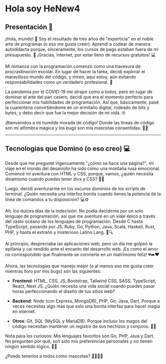 # Hola soy HeNew4

## Presentación 🚀

¡Hola, mundo! 👋 Soy el resultado de tres años de "experticia" en el noble arte de programar (o eso me gusta creer). Aprendí a codear de manera autodidacta porque, sinceramente, los cursos de pago estaban fuera de mi presupuesto. 🤑 ¡Gracias, internet, por estar lleno de recursos gratuitos! 💻

Mi romance con la programación comenzó como una travesura de procrastinación escolar. En lugar de hacer la tarea, decidí explorar el maravilloso mundo del código, y miren, aquí estoy, aún evitando responsabilidades como un verdadero profesional. 🎩

La pandemia por el COVID-19 me atrapó como a todos, pero en lugar de dominar el arte del pan casero, decidí que era el momento perfecto para perfeccionar mis habilidades de programación. Así que, básicamente, pasé la cuarentena convirtiéndome en un ermitaño digital, rodeado de bits y bytes, y debo decir que fue la mejor decisión de mi vida. 🤓

¡Bienvenidos a mi humilde morada de código! Donde las líneas de código son mi alfombra mágica y los bugs son mis mascotas consentidas. 🐛✨

---

## Tecnologías que Domino (o eso creo) 💻

Desde que me pregunté ingenuamente "¿cómo se hace una página?", mi viaje en el mundo del desarrollo ha sido como una montaña rusa emocional. Comencé mi aventura con HTML y CSS, porque, vamos, ¿quién necesita dinamismo cuando puedes tener divs y CSS? 🎨💼

Luego, decidí aventurarme en los oscuros dominios de los scripts de terminal. ¿Quién necesita una interfaz bonita cuando tienes la potencia de la línea de comandos a tu disposición? 💻⚙️

Ah, los dulces días de la indecisión. No podía decidirme por un solo lenguaje de programación, así que me aventuré en un viaje épico a través del vasto océano de los lenguajes de programación. Desde C hasta TypeScript, pasando por JS, Ruby, Go, Python, Java, Scala, Haskell, Rust, PHP, y hasta el extraño y misterioso Latino Lang. 🚀🔍

Al principio, despreciaba las aplicaciones web, pero un día me golpeó la epifanía y caí rendido ante el encanto del desarrollo web. ¡Es como el amor no correspondido que finalmente se convierte en un matrimonio feliz! 💔➡️❤️

Ahora, las tecnologías que manejo mejor (o al menos eso me gusta creer mientras lloro por mis bugs) son las siguientes:

- **Frontend**: HTML, CSS, JS, Bootstrap, Tailwind CSS, SASS, TypeScript, React, Next JS. ¿Quién necesita una vida social cuando puedes pasar horas perfeccionando el diseño de tus sitios web?

- **Backend**: Node (con Express, MongoDB), PHP, Go, Java, Dart. Porque a veces necesitas algo más que solo una bonita interfaz para hacer magia en internet.

- **Otros**: Git, SQL (MySQL y MariaDB). Porque incluso los magos del código necesitan mantener un registro de sus hechizos y conjuros. 🔮✨

Nota para los curiosos: Mis lenguajes favoritos son Go, PHP, Java y Dart. No pregunten por qué, son solo mis preferencias personales y no tienen ningún sentido lógico. 🤷‍♂️

¿Puedo tenerlos a todos como mascotas? 🐶🐱🦜🐍
